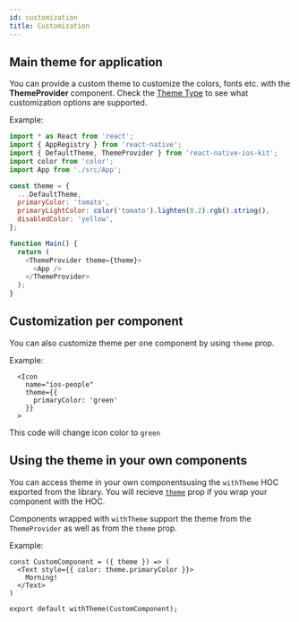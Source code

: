 ```yaml
---
id: customization
title: Customization
---
```


## Main theme for application

You can provide a custom theme to customize the colors, fonts etc. with the **ThemeProvider** component.
Check the [Theme Type](theme.html) to see what customization options are supported.

Example:

```javascript
import * as React from 'react';
import { AppRegistry } from 'react-native';
import { DefaultTheme, ThemeProvider } from 'react-native-ios-kit';
import color from 'color';
import App from './src/App';

const theme = {
  ...DefaultTheme,
  primaryColor: 'tomato',
  primaryLightColor: color('tomato').lighten(0.2).rgb().string(),
  disabledColor: 'yellow',
};

function Main() {
  return (
    <ThemeProvider theme={theme}>
      <App />
    </ThemeProvider>
  );
}
```

## Customization per component

You can also customize theme per one component by using `theme` prop.

Example:
```
  <Icon
    name="ios-people"
    theme={{
      primaryColor: 'green'
    }}
  >
```
This code will change icon color to `green`

## Using the theme in your own components
You can access theme in your own componentsusing the `withTheme` HOC exported from the library. You will recieve [`theme`](theme.html) prop if you wrap your component with the HOC.

Components wrapped with `withTheme` support the theme from the `ThemeProvider` as well as from the `theme` prop.

Example:
```
const CustomComponent = ({ theme }) => (
  <Text style={{ color: theme.primaryColor }}>
    Morning!
  </Text>
)

export default withTheme(CustomComponent);
```
